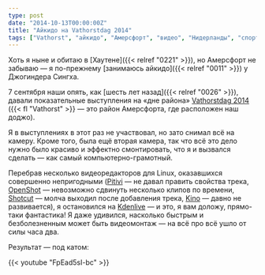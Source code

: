 ```yaml
---
type: post
date: "2014-10-13T00:00:00Z"
title: "Айкидо на Vathorstdag 2014"
tags: ["Vathorst", "айкидо", "Амерсфорт", "видео", "Нидерланды", "спорт"]
---
```


Хоть я ныне и обитаю в [Хаутене]({{< relref "0221" >}}), но Амерсфорт не забываю — я по-прежнему [занимаюсь айкидо]({{< relref "0011" >}}) у Джогиндера Сингха.

7 сентября наши опять, как [шесть лет назад]({{< relref "0026" >}}), давали показательные выступления на «дне района» [Vathorstdag 2014](http://www.vathorstdag.nl/) ({{< fl "Vathorst" >}} — это район Амерсфорта, где расположен наш доджо).

Я в выступлениях в этот раз не участвовал, но зато снимал всё на камеру. Кроме того, была ещё вторая камера, так что всё это дело нужно было красиво и эффектно смонтировать, что я и вызвался сделать — как самый компьютерно-грамотный.

Перебрав несколько видеоредакторов для Linux, оказавшихся совершенно непригодными ([Pitivi](http://www.pitivi.org/) — не давал править свойства трека, [OpenShot](http://www.openshot.org/) — невозможно сдвинуть несколько клипов по времени, [Shotcut](http://www.shotcut.org/) — молча выходил после добавления трека, [Kino](http://www.kinodv.org/) — давно не развивается), я остановился на [Kdenlive](http://www.kdenlive.org/) — и это, я вам доложу, прямо-таки фантастика! Я даже удивился, насколько быстрым и безболезненным может быть видеомонтаж — на всё про всё ушло от силы часа два.

Результат — под катом:

<!--more-->

{{< youtube "FpEad5sI-bc" >}}
